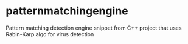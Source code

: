 # patternmatchingengine
Pattern matching detection engine snippet from C++ project that uses Rabin-Karp algo for virus detection
